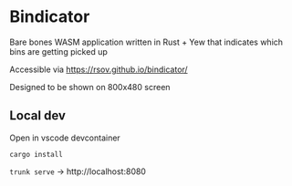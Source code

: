 # Bindicator

Bare bones WASM application written in Rust + Yew that indicates which bins are getting picked up

Accessible via https://rsov.github.io/bindicator/

Designed to be shown on 800x480 screen


## Local dev

Open in vscode devcontainer

`cargo install`

`trunk serve` -> http://localhost:8080



